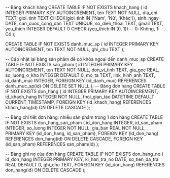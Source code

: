 
-- Bảng khách hàng
CREATE TABLE IF NOT EXISTS khach_hang (
    id INTEGER PRIMARY KEY AUTOINCREMENT,
    ten TEXT NOT NULL,
    dia_chi TEXT,
    gioi_tinh TEXT CHECK(gioi_tinh IN ('Nam', 'Nữ', 'Khác')),
    sinh_ngay DATE,
    can_cuoc_cong_dan TEXT UNIQUE,
    so_dien_thoai TEXT,
    gmail TEXT,
    yeu_thich INTEGER DEFAULT 0 CHECK (yeu_thich IN (0, 1)) -- 0: Không, 1: Có
);

CREATE TABLE IF NOT EXISTS danh_muc_sp (
    id INTEGER PRIMARY KEY AUTOINCREMENT,
    ten TEXT NOT NULL,
    ghi_chu TEXT
);

-- Cập nhật lại bảng sản phẩm để có khóa ngoại đến danh_muc_sp
CREATE TABLE IF NOT EXISTS san_pham (
    id INTEGER PRIMARY KEY AUTOINCREMENT,
    ten TEXT NOT NULL,
    don_vi_tinh TEXT,
    gia_goc REAL,
    so_luong_o_kho INTEGER DEFAULT 0,
    mo_ta TEXT,
    link_hinh_anh TEXT,
    id_danh_muc INTEGER,
    FOREIGN KEY (id_danh_muc) REFERENCES danh_muc_sp(id) ON DELETE SET NULL
);
-- Bảng đơn hàng
CREATE TABLE IF NOT EXISTS don_hang (
    id INTEGER PRIMARY KEY AUTOINCREMENT,
    id_khach_hang INTEGER NOT NULL,
    thoi_gian_tao DATETIME DEFAULT CURRENT_TIMESTAMP,
    FOREIGN KEY (id_khach_hang) REFERENCES khach_hang(id) ON DELETE CASCADE
);

-- Bảng chi tiết đơn hàng: nhiều sản phẩm trong 1 đơn hàng
CREATE TABLE IF NOT EXISTS don_hang_san_pham (
    id_don_hang INTEGER,
    id_san_pham INTEGER,
    so_luong INTEGER NOT NULL,
    gia_ban REAL NOT NULL,
    PRIMARY KEY (id_don_hang, id_san_pham),
    FOREIGN KEY (id_don_hang) REFERENCES don_hang(id) ON DELETE CASCADE,
    FOREIGN KEY (id_san_pham) REFERENCES san_pham(id)
);

-- Bảng ghi nợ của đơn hàng
CREATE TABLE IF NOT EXISTS don_hang_no (
    id_don_hang INTEGER PRIMARY KEY,
    ki_han_tra_no DATE,
    so_tien_da_tra REAL DEFAULT 0,
    ghi_chu TEXT,
    FOREIGN KEY (id_don_hang) REFERENCES don_hang(id) ON DELETE CASCADE
);
